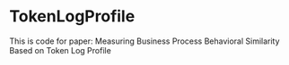 # TokenLogProfile
This is code for paper: Measuring Business Process Behavioral Similarity Based on Token Log Profile
